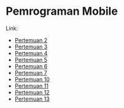 # Pemrograman Mobile

Link:

- <a href="src/pertemuan-2">Pertemuan 2</a>
- <a href="src/pertemuan-3">Pertemuan 3</a>
- <a href="src/pertemuan-4">Pertemuan 4</a>
- <a href="src/pertemuan-5">Pertemuan 5</a>
- <a href="src/pertemuan-6">Pertemuan 6</a>
- <a href="src/pertemuan-7">Pertemuan 7</a>
- <a href="src/pertemuan-10">Pertemuan 10</a> 
- <a href="src/pertemuan-11">Pertemuan 11</a> 
- <a href="src/pertemuan-12">Pertemuan 12</a> 
- <a href="src/pertemuan-13">Pertemuan 13</a> 
